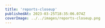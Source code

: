 ```yaml
---
title: 'reports-closeup'
publishedAt: 2023-03-25T18:35:06.074Z
coverImage: ../../images/reports-closeup.png
---
```

